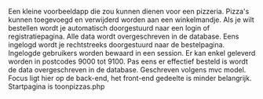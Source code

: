 Een kleine voorbeeldapp die zou kunnen dienen voor een pizzeria. Pizza's kunnen toegevoegd en verwijderd worden aan een winkelmandje.
Als je wilt bestellen wordt je automatisch doorgestuurd naar een login of registratiepagina. Alle data wordt overgeschreven in de database.
Eens ingelogd wordt je rechtstreeks doorgestuurd naar de bestelpagina. Ingelogde gebruikers worden bewaard in een session.
Er kan enkel geleverd worden in postcodes 9000 tot 9100.
Pas eens er effectief besteld is wordt de data overgeschreven in de database.
Geschreven volgens mvc model.
Focus ligt hier op de back-end, het front-end gedeelte is minder belangrijk.
Startpagina is toonpizzas.php
